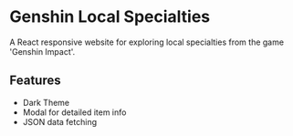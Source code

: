# Genshin Local Specialties
A React responsive website for exploring local specialties from the game 'Genshin Impact'.

## Features
* Dark Theme
* Modal for detailed item info
* JSON data fetching